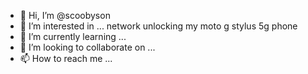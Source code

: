 - 👋 Hi, I’m @scoobyson
- 👀 I’m interested in ... network unlocking my moto g stylus 5g phone
- 🌱 I’m currently learning ...
- 💞️ I’m looking to collaborate on ...
- 📫 How to reach me ...

<!---
scoobyson/scoobyson is a ✨ special ✨ repository because its `README.md` (this file) appears on your GitHub profile.
You can click the Preview link to take a look at your changes.
--->

